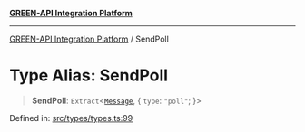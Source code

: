 [**GREEN-API Integration Platform**](../README.md)

***

[GREEN-API Integration Platform](../globals.md) / SendPoll

# Type Alias: SendPoll

> **SendPoll**: `Extract`\<[`Message`](Message.md), \{ `type`: `"poll"`; \}\>

Defined in: [src/types/types.ts:99](https://github.com/green-api/greenapi-integration/blob/63683bb8d19b76d9e4ce6bd0a8121d8d2cf428af/src/types/types.ts#L99)
